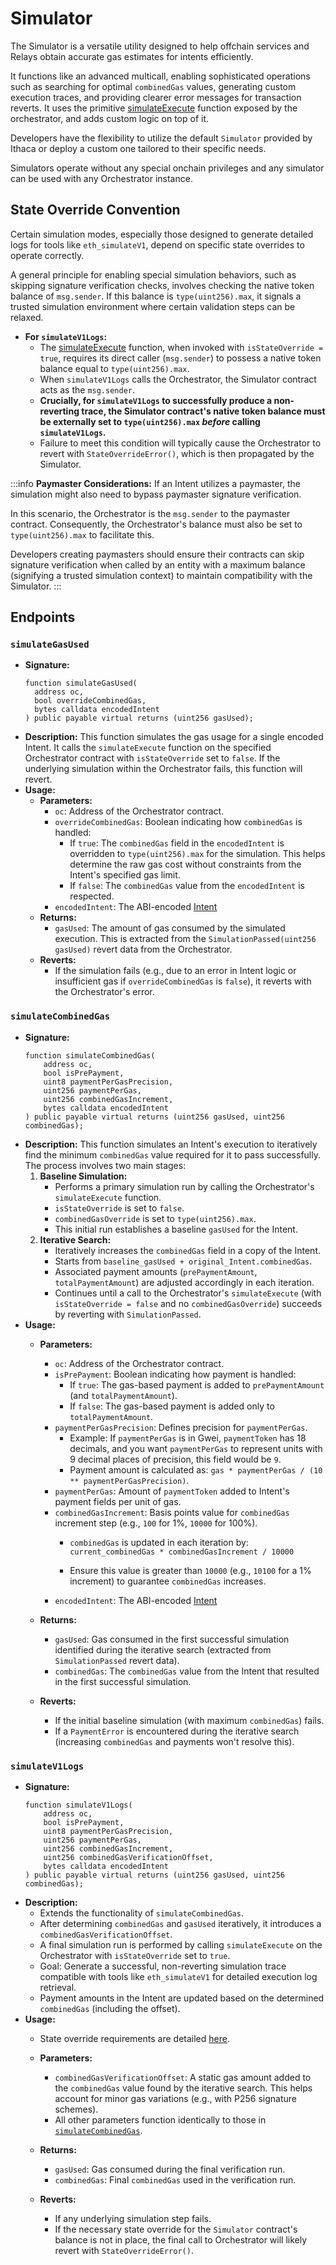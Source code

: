 # Simulator
The Simulator is a versatile utility designed to help offchain services and Relays obtain accurate gas estimates for intents efficiently. 

It functions like an advanced multicall, enabling sophisticated operations such as searching for optimal `combinedGas` values, generating custom execution traces, and providing clearer error messages for transaction reverts.
It uses the primitive [simulateExecute](/contracts/orchestrator#simulation) function exposed by the orchestrator, and adds custom logic on top of it.

Developers have the flexibility to utilize the default `Simulator` provided by Ithaca or deploy a custom one tailored to their specific needs. 

Simulators operate without any special onchain privileges and any simulator can be used with any Orchestrator instance.

## State Override Convention

Certain simulation modes, especially those designed to generate detailed logs for tools like `eth_simulateV1`, depend on specific state overrides to operate correctly.

A general principle for enabling special simulation behaviors, such as skipping signature verification checks, involves checking the native token balance of `msg.sender`. If this balance is `type(uint256).max`, it signals a trusted simulation environment where certain validation steps can be relaxed.

- **For `simulateV1Logs`:**
    - The [simulateExecute](/contracts/orchestrator#simulation) function, when invoked with `isStateOverride = true`, requires its direct caller (`msg.sender`) to possess a native token balance equal to `type(uint256).max`.
    - When `simulateV1Logs` calls the Orchestrator, the Simulator contract acts as the `msg.sender`.
    - **Crucially, for `simulateV1Logs` to successfully produce a non-reverting trace, the Simulator contract's native token balance must be externally set to `type(uint256).max` *before* calling `simulateV1Logs`.**
    - Failure to meet this condition will typically cause the Orchestrator to revert with `StateOverrideError()`, which is then propagated by the Simulator.

:::info
**Paymaster Considerations:**
If an Intent utilizes a paymaster, the simulation might also need to bypass paymaster signature verification.

In this scenario, the Orchestrator is the `msg.sender` to the paymaster contract. Consequently, the Orchestrator's balance must also be set to `type(uint256).max` to facilitate this.

Developers creating paymasters should ensure their contracts can skip signature verification when called by an entity with a maximum balance (signifying a trusted simulation context) to maintain compatibility with the Simulator.
:::


## Endpoints
### `simulateGasUsed`
- **Signature:**
  ```solidity
  function simulateGasUsed(
    address oc,
    bool overrideCombinedGas,
    bytes calldata encodedIntent
  ) public payable virtual returns (uint256 gasUsed);
  ```
- **Description:**
  This function simulates the gas usage for a single encoded Intent. It calls the `simulateExecute` function on the specified Orchestrator contract with `isStateOverride` set to `false`.
  If the underlying simulation within the Orchestrator fails, this function will revert.
- **Usage:**
  - **Parameters:**
    - `oc`: Address of the Orchestrator contract.
    - `overrideCombinedGas`: Boolean indicating how `combinedGas` is handled:
      - If `true`: The `combinedGas` field in the `encodedIntent` is overridden to `type(uint256).max` for the simulation. This helps determine the raw gas cost without constraints from the Intent's specified gas limit.
      - If `false`: The `combinedGas` value from the `encodedIntent` is respected.
    - `encodedIntent`: The ABI-encoded [Intent](/contracts/orchestrator#intents)
  - **Returns:**
    - `gasUsed`: The amount of gas consumed by the simulated execution. This is extracted from the `SimulationPassed(uint256 gasUsed)` revert data from the Orchestrator.
  - **Reverts:**
    - If the simulation fails (e.g., due to an error in Intent logic or insufficient gas if `overrideCombinedGas` is `false`), it reverts with the Orchestrator's error.

### `simulateCombinedGas`
- **Signature:**
  ```solidity
  function simulateCombinedGas(
      address oc,
      bool isPrePayment,
      uint8 paymentPerGasPrecision,
      uint256 paymentPerGas,
      uint256 combinedGasIncrement,
      bytes calldata encodedIntent
  ) public payable virtual returns (uint256 gasUsed, uint256 combinedGas);
  ```
- **Description:**
  This function simulates an Intent's execution to iteratively find the minimum `combinedGas` value required for it to pass successfully. The process involves two main stages:
  1.  **Baseline Simulation:** 
      - Performs a primary simulation run by calling the Orchestrator's `simulateExecute` function.
      - `isStateOverride` is set to `false`.
      - `combinedGasOverride` is set to `type(uint256).max`.
      - This initial run establishes a baseline `gasUsed` for the Intent.
  2.  **Iterative Search:**
      - Iteratively increases the `combinedGas` field in a copy of the Intent.
      - Starts from `baseline_gasUsed + original_Intent.combinedGas`.
      - Associated payment amounts (`prePaymentAmount`, `totalPaymentAmount`) are adjusted accordingly in each iteration.
      - Continues until a call to the Orchestrator's `simulateExecute` (with `isStateOverride = false` and no `combinedGasOverride`) succeeds by reverting with `SimulationPassed`.
- **Usage:**
  - **Parameters:**
    - `oc`: Address of the Orchestrator contract.
    - `isPrePayment`: Boolean indicating how payment is handled:
        - If `true`: The gas-based payment is added to `prePaymentAmount` (and `totalPaymentAmount`).
        - If `false`: The gas-based payment is added only to `totalPaymentAmount`.
    - `paymentPerGasPrecision`: Defines precision for `paymentPerGas`. 
        - Example: If `paymentPerGas` is in Gwei, `paymentToken` has 18 decimals, and you want `paymentPerGas` to represent units with 9 decimal places of precision, this field would be `9`.
        - Payment amount is calculated as: `gas * paymentPerGas / (10 ** paymentPerGasPrecision)`.
    - `paymentPerGas`: Amount of `paymentToken` added to Intent's payment fields per unit of gas.
    - `combinedGasIncrement`: Basis points value for `combinedGas` increment step (e.g., `100` for 1%, `10000` for 100%).
        - `combinedGas` is updated in each iteration by: `current_combinedGas * combinedGasIncrement / 10000`
        
        - Ensure this value is greater than `10000` (e.g., `10100` for a 1% increment) to guarantee `combinedGas` increases.
    - `encodedIntent`: The ABI-encoded [Intent](/contracts/orchestrator#intents)
    
  - **Returns:**
    - `gasUsed`: Gas consumed in the first successful simulation identified during the iterative search (extracted from `SimulationPassed` revert data).
    - `combinedGas`: The `combinedGas` value from the Intent that resulted in the first successful simulation.
  - **Reverts:**
    - If the initial baseline simulation (with maximum `combinedGas`) fails.
    - If a `PaymentError` is encountered during the iterative search (increasing `combinedGas` and payments won't resolve this).

### `simulateV1Logs`
- **Signature:**
  ```solidity
  function simulateV1Logs(
      address oc,
      bool isPrePayment,
      uint8 paymentPerGasPrecision,
      uint256 paymentPerGas,
      uint256 combinedGasIncrement,
      uint256 combinedGasVerificationOffset,
      bytes calldata encodedIntent
  ) public payable virtual returns (uint256 gasUsed, uint256 combinedGas);
  ```
- **Description:**
  - Extends the functionality of `simulateCombinedGas`.
  - After determining `combinedGas` and `gasUsed` iteratively, it introduces a `combinedGasVerificationOffset`.
  - A final simulation run is performed by calling `simulateExecute` on the Orchestrator with `isStateOverride` set to `true`.
  - Goal: Generate a successful, non-reverting simulation trace compatible with tools like `eth_simulateV1` for detailed execution log retrieval.
  - Payment amounts in the Intent are updated based on the determined `combinedGas` (including the offset).
- **Usage:**
  - State override requirements are detailed [here](#state-override-convention).
  - **Parameters:**
    - `combinedGasVerificationOffset`: A static gas amount added to the `combinedGas` value found by the iterative search. This helps account for minor gas variations (e.g., with P256 signature schemes).
    - All other parameters function identically to those in [`simulateCombinedGas`](#simulatecombinedgas).

  - **Returns:**
    - `gasUsed`: Gas consumed during the final verification run.
    - `combinedGas`: Final `combinedGas` used in the verification run.
  - **Reverts:**
    - If any underlying simulation step fails.
    - If the necessary state override for the `Simulator` contract's balance is not in place, the final call to Orchestrator will likely revert with `StateOverrideError()`.





